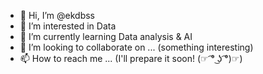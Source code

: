 - 👋 Hi, I’m @ekdbss
- 👀 I’m interested in Data
- 🌱 I’m currently learning Data analysis & AI
- 💞️ I’m looking to collaborate on ... (something interesting) 
- 📫 How to reach me ... (I'll prepare it soon! (☞ ͡° ͜ʖ ͡°)☞)

<!---
ekdbss/ekdbss is a ✨ special ✨ repository because its `README.md` (this file) appears on your GitHub profile.
You can click the Preview link to take a look at your changes.
--->
